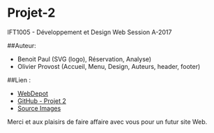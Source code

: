 # Projet-2
IFT1005 - Développement et Design Web
Session A-2017

##Auteur:
- Benoit Paul (SVG (logo), Réservation, Analyse)
- Olivier Provost (Accueil, Menu, Design, Auteurs, header, footer)


##Lien :
- [WebDepot](https://www.webdepot.umontreal.ca/Usagers/p1173634/MonDepotPublic/IFT1005/2eBoisson/index.xhtml)
- [GitHub - Projet 2](https://github.com/prooli22/Projet2)
- [Source Images](https://www.pexels.com/search/bar/)

Merci et aux plaisirs de faire affaire avec vous pour un futur site Web.
